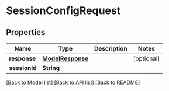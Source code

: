 # SessionConfigRequest

## Properties
Name | Type | Description | Notes
------------ | ------------- | ------------- | -------------
**response** | [**ModelResponse**](ModelResponse.md) |  | [optional] 
**sessionId** | **String** |  | 

[[Back to Model list]](../README.md#documentation-for-models) [[Back to API list]](../README.md#documentation-for-api-endpoints) [[Back to README]](../README.md)


